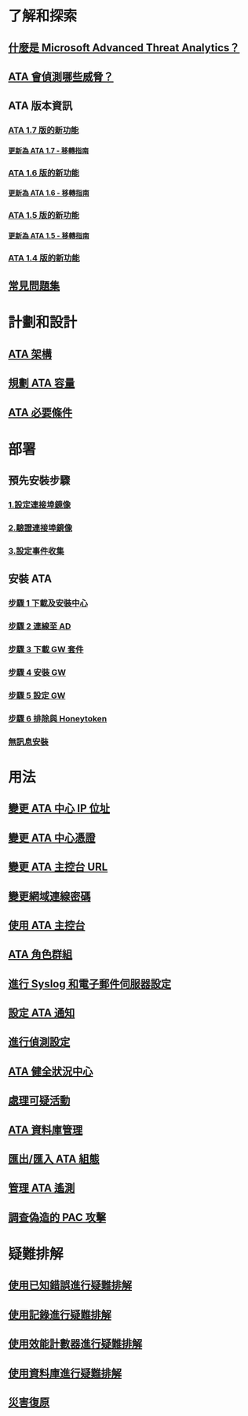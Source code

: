 # 了解和探索
## [什麼是 Microsoft Advanced Threat Analytics？](what-is-ata.md)
## [ATA 會偵測哪些威脅？](ata-threats.md)
## ATA 版本資訊
### [ATA 1.7 版的新功能](whats-new-version-1.7.md)
#### [更新為 ATA 1.7 - 移轉指南](ata-update-1.7-migration-guide.md)
### [ATA 1.6 版的新功能](whats-new-version-1.6.md)
#### [更新為 ATA 1.6 - 移轉指南](ata-update-1.6-migration-guide.md)
### [ATA 1.5 版的新功能](whats-new-version-1.5.md)
#### [更新為 ATA 1.5 - 移轉指南](ata-update-1.5-migration-guide.md)
### [ATA 1.4 版的新功能](whats-new-version-1.4.md)
## [常見問題集](ata-technical-faq.md)
# 計劃和設計
## [ATA 架構](/advanced-threat-analytics/plan-design/ata-architecture)
## [規劃 ATA 容量](/advanced-threat-analytics/plan-design/ata-capacity-planning)
## [ATA 必要條件](/advanced-threat-analytics/plan-design/ata-prerequisites)
# 部署
## 預先安裝步驟
### [1.設定連接埠鏡像](/advanced-threat-analytics/deploy-use/configure-port-mirroring)
### [2.驗證連接埠鏡像](/advanced-threat-analytics/deploy-use/validate-port-mirroring)
### [3.設定事件收集](/advanced-threat-analytics/deploy-use/configure-event-collection)
## 安裝 ATA
### [步驟 1 下載及安裝中心](/advanced-threat-analytics/deploy-use/install-ata-step1)
### [步驟 2 連線至 AD](/advanced-threat-analytics/deploy-use/install-ata-step2)
### [步驟 3 下載 GW 套件](/advanced-threat-analytics/deploy-use/install-ata-step3)
### [步驟 4 安裝 GW](/advanced-threat-analytics/deploy-use/install-ata-step4)
### [步驟 5 設定 GW](/advanced-threat-analytics/deploy-use/install-ata-step5)
### [步驟 6 排除與 Honeytoken](/advanced-threat-analytics/deploy-use/install-ata-step6)
### [無訊息安裝](/advanced-threat-analytics/deploy-use/ata-silent-installation)
# 用法
## [變更 ATA 中心 IP 位址](/advanced-threat-analytics/deploy-use/modifying-ata-config-centerip)
## [變更 ATA 中心憑證](/advanced-threat-analytics/deploy-use/modifying-ata-config-centercert)
## [變更 ATA 主控台 URL](/advanced-threat-analytics/deploy-use/modifying-ata-config-consoleurl)
## [變更網域連線密碼](/advanced-threat-analytics/deploy-use/modifying-ata-config-dcpassword)
## [使用 ATA 主控台](/advanced-threat-analytics/deploy-use/working-with-ata-console)
## [ATA 角色群組](/advanced-threat-analytics/deploy-use/ata-role-groups)
## [進行 Syslog 和電子郵件伺服器設定](/advanced-threat-analytics/deploy-use/setting-syslog-email-server-settings)
## [設定 ATA 通知](/advanced-threat-analytics/deploy-use/setting-ata-alerts)
## [進行偵測設定](/advanced-threat-analytics/deploy-use/working-with-detection-settings)
## [ATA 健全狀況中心](/advanced-threat-analytics/deploy-use/ata-health-center)
## [處理可疑活動](/advanced-threat-analytics/deploy-use/working-with-suspicious-activities)
## [ATA 資料庫管理](/advanced-threat-analytics/deploy-use/ata-database-management)
## [匯出/匯入 ATA 組態](/advanced-threat-analytics/deploy-use/ata-configuration-file)
## [管理 ATA 遙測](/advanced-threat-analytics/deploy-use/manage-telemetry-settings)
## [調查偽造的 PAC 攻擊](/use-case-forged-pac)
# 疑難排解
## [使用已知錯誤進行疑難排解](/advanced-threat-analytics/troubleshoot/troubleshooting-ata-known-errors)
## [使用記錄進行疑難排解](/advanced-threat-analytics/troubleshoot/troubleshooting-ata-using-logs)
## [使用效能計數器進行疑難排解](/advanced-threat-analytics/troubleshoot/troubleshooting-ata-using-perf-counters)
## [使用資料庫進行疑難排解](/advanced-threat-analytics/troubleshoot/troubleshooting-ata-using-ata-database)
## [災害復原](/advanced-threat-analytics/troubleshoot/disaster-recovery)
